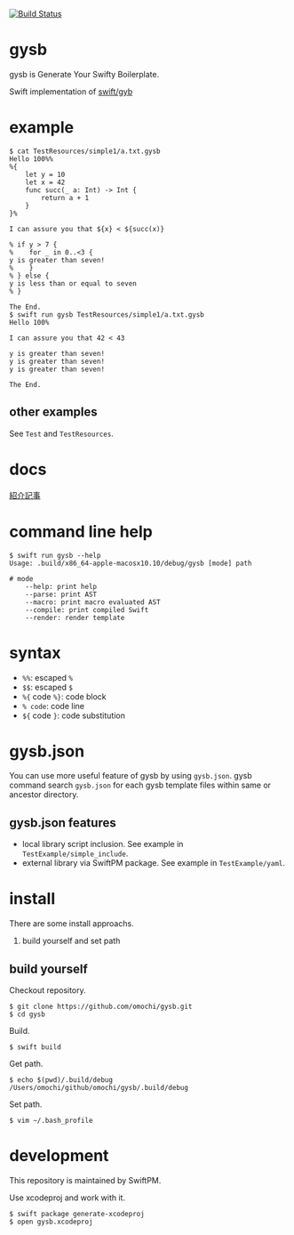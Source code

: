 [![Build Status](https://travis-ci.org/omochi/gysb.svg?branch=master)](https://travis-ci.org/omochi/gysb)

# gysb

gysb is Generate Your Swifty Boilerplate.

Swift implementation of [swift/gyb](https://github.com/apple/swift/blob/master/utils/gyb.py)

# example

```
$ cat TestResources/simple1/a.txt.gysb 
Hello 100%%
%{
    let y = 10
    let x = 42
    func succ(_ a: Int) -> Int {
        return a + 1
    }
}%

I can assure you that ${x} < ${succ(x)}

% if y > 7 {
%    for _ in 0..<3 {
y is greater than seven!
%    }
% } else {
y is less than or equal to seven
% }

The End.
$ swift run gysb TestResources/simple1/a.txt.gysb 
Hello 100%

I can assure you that 42 < 43

y is greater than seven!
y is greater than seven!
y is greater than seven!

The End.
```

## other examples

See `Test` and `TestResources`.

# docs

[紹介記事](https://qiita.com/omochimetaru/items/422ddd04e95c55dd3833)

# command line help

```
$ swift run gysb --help
Usage: .build/x86_64-apple-macosx10.10/debug/gysb [mode] path

# mode
    --help: print help
    --parse: print AST
    --macro: print macro evaluated AST
    --compile: print compiled Swift
    --render: render template
```

# syntax

- `%%`: escaped `%`
- `$$`: escaped `$`
- `%{` code `%}`: code block
- `% code`: code line
- `${` code `}`: code substitution

# gysb.json

You can use more useful feature of gysb by using `gysb.json`.
gysb command search `gysb.json` for each gysb template files within same or ancestor directory.

## gysb.json features

- local library script inclusion. See example in `TestExample/simple_include`.
- external library via SwiftPM package. See example in `TestExample/yaml`.

# install

There are some install approachs.

1. build yourself and set path

## build yourself

Checkout repository.

```
$ git clone https://github.com/omochi/gysb.git
$ cd gysb
```

Build.

```
$ swift build
```

Get path.

```
$ echo $(pwd)/.build/debug
/Users/omochi/github/omochi/gysb/.build/debug
```

Set path.

```
$ vim ~/.bash_profile
```

# development

This repository is maintained by SwiftPM.

Use xcodeproj and work with it.

```
$ swift package generate-xcodeproj
$ open gysb.xcodeproj
```

